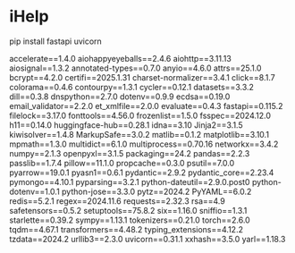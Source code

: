 # iHelp
pip install fastapi uvicorn 

accelerate==1.4.0
aiohappyeyeballs==2.4.6
aiohttp==3.11.13
aiosignal==1.3.2
annotated-types==0.7.0
anyio==4.6.0
attrs==25.1.0
bcrypt==4.2.0
certifi==2025.1.31
charset-normalizer==3.4.1
click==8.1.7
colorama==0.4.6
contourpy==1.3.1
cycler==0.12.1
datasets==3.3.2
dill==0.3.8
dnspython==2.7.0
dotenv==0.9.9
ecdsa==0.19.0
email_validator==2.2.0
et_xmlfile==2.0.0
evaluate==0.4.3
fastapi==0.115.2
filelock==3.17.0
fonttools==4.56.0
frozenlist==1.5.0
fsspec==2024.12.0
h11==0.14.0
huggingface-hub==0.28.1
idna==3.10
Jinja2==3.1.5
kiwisolver==1.4.8
MarkupSafe==3.0.2
matlib==0.1.2
matplotlib==3.10.1
mpmath==1.3.0
multidict==6.1.0
multiprocess==0.70.16
networkx==3.4.2
numpy==2.1.3
openpyxl==3.1.5
packaging==24.2
pandas==2.2.3
passlib==1.7.4
pillow==11.1.0
propcache==0.3.0
psutil==7.0.0
pyarrow==19.0.1
pyasn1==0.6.1
pydantic==2.9.2
pydantic_core==2.23.4
pymongo==4.10.1
pyparsing==3.2.1
python-dateutil==2.9.0.post0
python-dotenv==1.0.1
python-jose==3.3.0
pytz==2024.2
PyYAML==6.0.2
redis==5.2.1
regex==2024.11.6
requests==2.32.3
rsa==4.9
safetensors==0.5.2
setuptools==75.8.2
six==1.16.0
sniffio==1.3.1
starlette==0.39.2
sympy==1.13.1
tokenizers==0.21.0
torch==2.6.0
tqdm==4.67.1
transformers==4.48.2
typing_extensions==4.12.2
tzdata==2024.2
urllib3==2.3.0
uvicorn==0.31.1
xxhash==3.5.0
yarl==1.18.3
